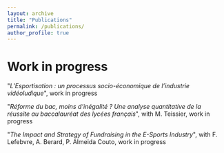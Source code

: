 ```yaml
---
layout: archive
title: "Publications"
permalink: /publications/
author_profile: true
---
```


Work in progress
======
"_L’Esportisation : un processus socio-économique de l’industrie vidéoludique_", work in progress

"_Réforme du bac, moins d’inégalité ? Une analyse quantitative de la réussite au baccalauréat des lycées français_", with M. Teissier, work in progress

"_The Impact and Strategy of Fundraising in the E-Sports Industry_", with F. Lefebvre, A. Berard, P. Almeida Couto, work in progress
